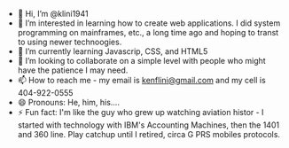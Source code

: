 - 👋 Hi, I’m @klini1941
- 👀 I’m interested in learning how to create web applications. I did system programming on mainframes, etc., a long time ago and hoping to transt to using newer technoogies.
- 🌱 I’m currently learning Javascrip, CSS, and HTML5
- 💞️ I’m looking to collaborate on a simple level with people who might have the patience I may need.
- 📫 How to reach me - my email is kenflini@gmail.com and my cell is 404-922-0555
- 😄 Pronouns: He, him, his....
- ⚡ Fun fact: I'm like the guy who grew up watching aviation histor - I started with technology with IBM's Accounting Machines, then the 1401 and 360 line. Play catchup until I retired, circa G
PRS mobiles protocols. 

<!---
klini1941/klini1941 is a ✨ special ✨ repository because its `README.md` (this file) appears on your GitHub profile.
You can click the Preview link to take a look at your changes.
--->
